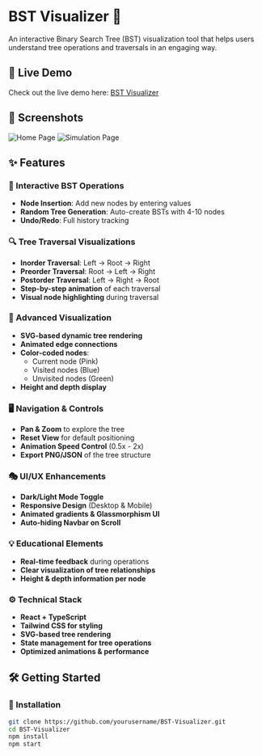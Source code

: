 # BST Visualizer 🌲

An interactive Binary Search Tree (BST) visualization tool that helps users understand tree operations and traversals in an engaging way.

## 🚀 Live Demo
Check out the live demo here: [BST Visualizer](https://bstvisualizer.netlify.app/)

## 📸 Screenshots
![Home Page](![screencapture-bstvisualizer-netlify-app-2025-01-22-10_07_35](https://github.com/user-attachments/assets/ef6204d5-2048-4b38-84ef-77db7888c2c6)
)
![Simulation Page](![screencapture-bstvisualizer-netlify-app-simulation-2025-01-22-10_08_01](https://github.com/user-attachments/assets/afcce5e6-0964-46c4-a345-d129c5bce283)
)

## ✨ Features
### 🌟 Interactive BST Operations
- **Node Insertion**: Add new nodes by entering values
- **Random Tree Generation**: Auto-create BSTs with 4-10 nodes
- **Undo/Redo**: Full history tracking

### 🔍 Tree Traversal Visualizations
- **Inorder Traversal**: Left → Root → Right
- **Preorder Traversal**: Root → Left → Right
- **Postorder Traversal**: Left → Right → Root
- **Step-by-step animation** of each traversal
- **Visual node highlighting** during traversal

### 🎨 Advanced Visualization
- **SVG-based dynamic tree rendering**
- **Animated edge connections**
- **Color-coded nodes**:
  - Current node (Pink)
  - Visited nodes (Blue)
  - Unvisited nodes (Green)
- **Height and depth display**

### 🖥️ Navigation & Controls
- **Pan & Zoom** to explore the tree
- **Reset View** for default positioning
- **Animation Speed Control** (0.5x - 2x)
- **Export PNG/JSON** of the tree structure

### 🎭 UI/UX Enhancements
- **Dark/Light Mode Toggle**
- **Responsive Design** (Desktop & Mobile)
- **Animated gradients & Glassmorphism UI**
- **Auto-hiding Navbar on Scroll**

### 💡 Educational Elements
- **Real-time feedback** during operations
- **Clear visualization of tree relationships**
- **Height & depth information per node**

### ⚙️ Technical Stack
- **React + TypeScript**
- **Tailwind CSS for styling**
- **SVG-based tree rendering**
- **State management for tree operations**
- **Optimized animations & performance**

## 🛠️ Getting Started
### 🔽 Installation
```sh
git clone https://github.com/yourusername/BST-Visualizer.git
cd BST-Visualizer
npm install
npm start
